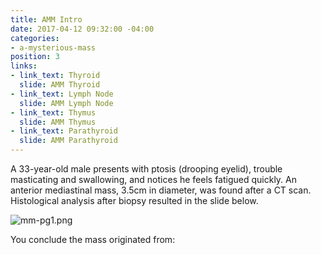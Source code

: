 ```yaml
---
title: AMM Intro
date: 2017-04-12 09:32:00 -04:00
categories:
- a-mysterious-mass
position: 3
links:
- link_text: Thyroid
  slide: AMM Thyroid
- link_text: Lymph Node
  slide: AMM Lymph Node
- link_text: Thymus
  slide: AMM Thymus
- link_text: Parathyroid
  slide: AMM Parathyroid
---
```


A 33-year-old male presents with ptosis (drooping eyelid), trouble masticating and swallowing, and notices he feels fatigued quickly. An anterior mediastinal mass, 3.5cm in diameter, was found after a CT scan. Histological analysis after biopsy resulted in the slide below.

![mm-pg1.png](/uploads/mm-pg1.png)

You conclude the mass originated from:
